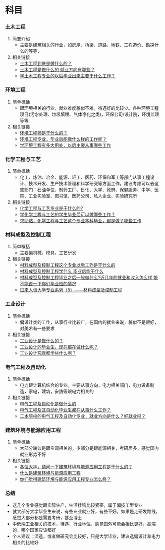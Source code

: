 # 科目

### 土木工程

1. 简要介绍
    * 主要是建筑相关的行业，如房屋、桥梁、道路、地铁、工程造价、勘探什么的等等，
2. 相关链接
    * [土木工程到底是做什么的？](https://www.douban.com/note/614467509/)
    * [土木工程是做什么的 就业方向有哪些？](http://www.gaosan.com/gaokao/218769.html)
    * [学土木工程专业的以后毕业出来主要干什么工作？](http://www.360doc.com/content/16/0910/14/35985667_589781036.shtml)

### 环境工程

1. 简单概括
    * 跟环境相关的行业，就业难度貌似不难，待遇好的比较少。各种环境工程项目(污水处理、垃圾填埋、气体净化之类)，环保公司/设计院，环境监理等等
2. 相关链接
    * [环境工程师是干什么的？](https://zhidao.baidu.com/question/79670529.html)
    * [环境工程专业，毕业后能做什么样的工作呢？](http://www.dilixue.net/h-nd-757.html)
    * [学环境工程有多大用处，以后主要从事哪些工作](https://iask.sina.com.cn/b/10078924.html)

### 化学工程与工艺

1. 简单概括
    * 化工、炼油、冶金、能源、轻工、医药、环保和军工等部门从事工程设计、技术开发、生产技术管理和科学研究等方面工作。建议考虑可以去这些部门：石油单位、制药工厂、日化、大学、政府、保健服务、中学、医院、工业实验室、图书馆、医药公司、私人企业、实验研究所
2. 相关链接
    * [化学工程与工艺专业是干什么的?](https://zhidao.baidu.com/question/559381613307541484.html)
    * [学化学工程与工艺的学生毕业后可以做哪些工作？](https://www.applysquare.com/topic-cn/MnTXtv2pY/)
    * [求助贴，化学工程与工艺这个专业本科毕业，都是做了哪些工作](http://tieba.baidu.com/p/6030542004)

### 材料成型及控制工程

1. 简单概括
    * 主要偏机械，模具，工艺研发
2. 相关链接
    * [材料成型及控制工程这个专业以后工作是干什么的](https://zhidao.baidu.com/question/680248103810650092.html)
    * [材料成型及控制工程学什么 毕业后能干什么](http://www.gaosan.com/gaokao/226010.html)
    * [材料成型及控制工程毕业之后一般做什么?近几年的就业和收入怎么样,能不能说一下你们毕业班的情况](https://www.applysquare.com/topic-cn/QJiNFVEky/)
    * [过来人谈大学专业系列（5）——材料成型及控制工程](http://blog.sina.com.cn/s/blog_6a5506450102v4zy.html)
 
### 工业设计

1. 简单概括
    * 偏设计类的工作，从事行业比较广，在国内的就业来说，貌似不是很好，对美术有一些要求
2. 相关链接
    * [工业设计是做什么的？](https://zq.zhaopin.com/zpdOutputQuestionForXZH/4273392)
    * [工业设计的毕业生，现在都在做什么呢？](http://bbs.tianya.cn/post-no20-43781-1.shtml)
    * [工业设计究竟都学些什么呢？](https://www.jjl.cn/article/210805.html)

### 电气工程及自动化
    
1. 简单概括
    * 电力跟计算机结合的专业。主要从事方向，电力相关部门，电力设备制造，家电，建筑，安防等跟电力相关的
2. 相关链接
    * [电气工程及自动化是做什么的](https://zhidao.baidu.com/question/525407680585960165.html)
    * [电气工程及其自动化毕业生都在从事什么工作？](http://www.sohu.com/a/219548349_127466)
    * [二本院校的电气工程及自动化专业，就业方向是什么？好就业吗？](https://baijiahao.baidu.com/s?id=1608916355230953661&wfr=spider&for=pc)


### 建筑环境与能源应用工程

1. 简单概括
    * 大部分貌似是跟空调相关的，少部分是跟能源相关，考研居多，感觉国内就业形势不好
2. 相关链接
    * [各位大神，请问一下建筑环境与能源应用工程是干什么的？](https://zhidao.baidu.com/question/1432582522014157539.html)
    * [什么是建筑环境与能源应用工程](https://www.cbi360.net/hyjd/20170517/71944.html)
    * [你们觉得建筑环境与能源应用工程专业怎么样？](https://www.applysquare.com/topic-cn/RHF03IF3C/)


### 总结

* 这几个专业感觉跟实际生产，生活挂钩比较紧密，属于偏技工型专业
* 就大部分大学毕业生来说，有些专业就业好，有些不好。如果是走研发路线，感觉大部分都是需要考研，甚至博士
* 中低端工业相关的技术，待遇，行业地位，感觉国外可能会相比更好，高端的，哪个国家应该都好
* 个人建议：深造，或者做研究会比较好，只是大学毕业，建议选偏设计和电力相关的比较好
